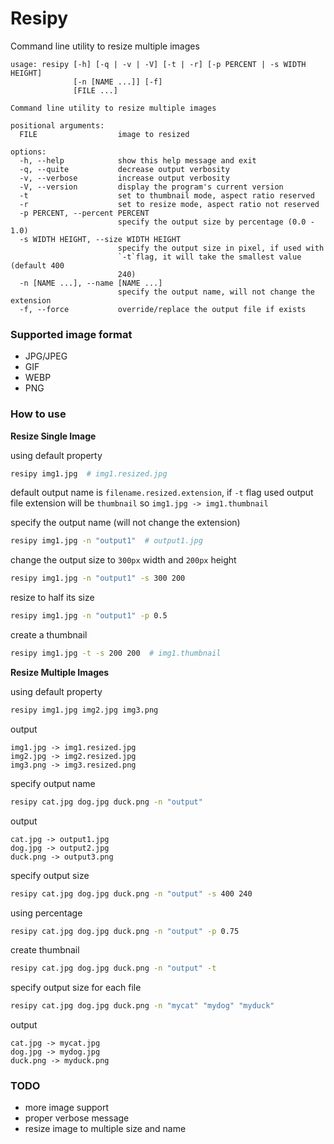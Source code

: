 # Resipy  

Command line utility to resize multiple images  

```
usage: resipy [-h] [-q | -v | -V] [-t | -r] [-p PERCENT | -s WIDTH HEIGHT]
              [-n [NAME ...]] [-f]
              [FILE ...]

Command line utility to resize multiple images

positional arguments:
  FILE                  image to resized

options:
  -h, --help            show this help message and exit
  -q, --quite           decrease output verbosity
  -v, --verbose         increase output verbosity
  -V, --version         display the program's current version
  -t                    set to thumbnail mode, aspect ratio reserved
  -r                    set to resize mode, aspect ratio not reserved
  -p PERCENT, --percent PERCENT
                        specify the output size by percentage (0.0 - 1.0)
  -s WIDTH HEIGHT, --size WIDTH HEIGHT
                        specify the output size in pixel, if used with
                        `-t`flag, it will take the smallest value (default 400
                        240)
  -n [NAME ...], --name [NAME ...]
                        specify the output name, will not change the extension
  -f, --force           override/replace the output file if exists
```

### Supported image format
- JPG/JPEG
- GIF
- WEBP
- PNG

### How to use

**Resize Single Image**

using default property
```bash
resipy img1.jpg  # img1.resized.jpg
```
default output name is `filename.resized.extension`, if `-t` flag used output file extension will be `thumbnail` so `img1.jpg -> img1.thumbnail`

specify the output name (will not change the extension)
```bash
resipy img1.jpg -n "output1"  # output1.jpg
```
change the output size to `300px` width and `200px` height
```bash
resipy img1.jpg -n "output1" -s 300 200
```
resize to half its size
```bash
resipy img1.jpg -n "output1" -p 0.5
```
create a thumbnail
```bash
resipy img1.jpg -t -s 200 200  # img1.thumbnail
```  

**Resize Multiple Images**  

using default property
```bash
resipy img1.jpg img2.jpg img3.png
```
output 
```
img1.jpg -> img1.resized.jpg
img2.jpg -> img2.resized.jpg
img3.png -> img3.resized.png
```
specify output name
```bash
resipy cat.jpg dog.jpg duck.png -n "output"
```

output 
```
cat.jpg -> output1.jpg
dog.jpg -> output2.jpg
duck.png -> output3.png
```
specify output size
```bash
resipy cat.jpg dog.jpg duck.png -n "output" -s 400 240
```
using percentage
```bash
resipy cat.jpg dog.jpg duck.png -n "output" -p 0.75
```
create thumbnail
```bash
resipy cat.jpg dog.jpg duck.png -n "output" -t
```
specify output size for each file
```bash
resipy cat.jpg dog.jpg duck.png -n "mycat" "mydog" "myduck"
```
output
```
cat.jpg -> mycat.jpg
dog.jpg -> mydog.jpg
duck.png -> myduck.png
```

### TODO
- more image support
- proper verbose message
- resize image to multiple size and name
